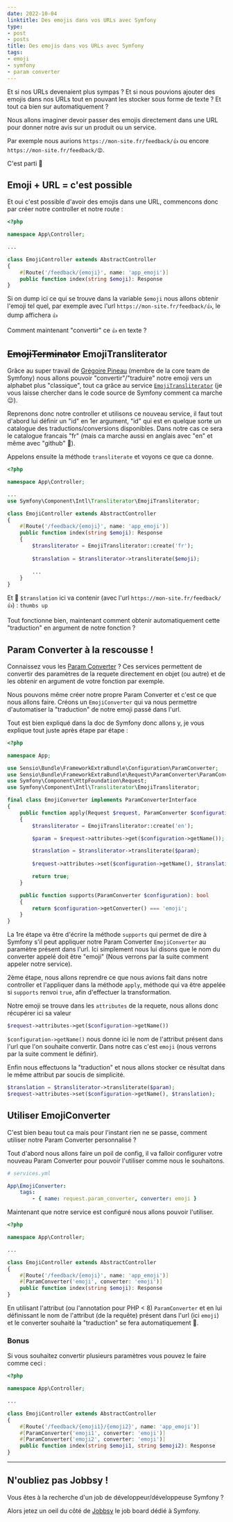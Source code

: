 ```yaml
---
date: 2022-10-04
linktitle: Des emojis dans vos URLs avec Symfony
type:
- post
- posts
title: Des emojis dans vos URLs avec Symfony
tags:
- emoji
- symfony
- param converter
---
```


Et si nos URLs devenaient plus sympas ? Et si nous pouvions ajouter des emojis dans nos URLs tout en pouvant les 
stocker sous forme de texte ? Et tout ca bien sur automatiquement ?

Nous allons imaginer devoir passer des emojis directement dans une URL pour donner notre avis sur un 
produit ou un service.

Par exemple nous aurions `https://mon-site.fr/feedback/👍` ou encore `https://mon-site.fr/feedback/😡`.

C'est parti 🚀

## Emoji + URL = c'est possible

Et oui c'est possible d'avoir des emojis dans une URL, commencons donc par créer notre controller et notre route :

```php
<?php

namespace App\Controller;

...

class EmojiController extends AbstractController
{
    #[Route('/feedback/{emoji}', name: 'app_emoji')]
    public function index(string $emoji): Response
}
```

Si on dump ici ce qui se trouve dans la variable `$emoji` nous allons obtenir l'emoji tel quel, par exemple
avec l'url `https://mon-site.fr/feedback/👍`, le dump affichera `👍`

Comment maintenant "convertir" ce `👍` en texte ?

## ~~EmojiTerminator~~ EmojiTransliterator

Grâce au super travail de [Grégoire Pineau](https://twitter.com/lyrixx) (membre de la core team de Symfony) nous allons
pouvoir "convertir"/"traduire" notre emoji vers un alphabet plus "classique", tout ca grâce au service
[`EmojiTransliterator`](https://symfony.com/doc/6.2/components/intl.html#emoji-transliteration) (je vous laisse chercher
dans le code source de Symfony comment ca marche 😉).

Reprenons donc notre controller et utilisons ce nouveau service, il faut tout d'abord lui définir un "id" en 1er argument,
"id" qui est en quelque sorte un catalogue des traductions/conversions disponibles. Dans notre cas ce sera le catalogue
francais "fr" (mais ca marche aussi en anglais avec "en" et même avec "github" 🤩).

Appelons ensuite la méthode `transliterate` et voyons ce que ca donne.

```php
<?php

namespace App\Controller;

...
use Symfony\Component\Intl\Transliterator\EmojiTransliterator;

class EmojiController extends AbstractController
{
    #[Route('/feedback/{emoji}', name: 'app_emoji')]
    public function index(string $emoji): Response
    {
        $transliterator = EmojiTransliterator::create('fr');
        
        $translation = $transliterator->transliterate($emoji);
        
        ...
    }
}
```

Et 🎉 `$translation` ici va contenir (avec l'url `https://mon-site.fr/feedback/👍`) : `thumbs up`

Tout fonctionne bien, maintenant comment obtenir automatiquement cette "traduction" en argument de notre fonction ?

## Param Converter à la rescousse !

Connaissez vous les [Param Converter](https://symfony.com/bundles/SensioFrameworkExtraBundle/current/annotations/converters.html) ?
Ces services permettent de convertir des paramètres de la requete directement
en objet (ou autre) et de les obtenir en argument de votre fonction par exemple.

Nous pouvons même créer notre propre Param Converter et c'est ce que nous allons faire. Créons un 
`EmojiConverter` qui va nous permettre d'automatiser la "traduction" de notre emoji passé dans l'url.

Tout est bien expliqué dans la doc de Symfony donc allons y, je vous explique tout juste après étape par étape :

```php
<?php

namespace App;

use Sensio\Bundle\FrameworkExtraBundle\Configuration\ParamConverter;
use Sensio\Bundle\FrameworkExtraBundle\Request\ParamConverter\ParamConverterInterface;
use Symfony\Component\HttpFoundation\Request;
use Symfony\Component\Intl\Transliterator\EmojiTransliterator;

final class EmojiConverter implements ParamConverterInterface
{
    public function apply(Request $request, ParamConverter $configuration): bool
    {
        $transliterator = EmojiTransliterator::create('en');

        $param = $request->attributes->get($configuration->getName());

        $translation = $transliterator->transliterate($param);
        
        $request->attributes->set($configuration->getName(), $translation);

        return true;
    }

    public function supports(ParamConverter $configuration): bool
    {
        return $configuration->getConverter() === 'emoji';
    }
}
```

La 1re étape va être d'écrire la méthode `supports` qui permet de dire à Symfony s'il peut appliquer notre Param Converter
`EmojiConverter` au paramètre présent dans l'url. Ici simplement nous lui disons que le nom du converter appelé doit être "emoji"
(Nous verrons par la suite comment appeler notre service).

2ème étape, nous allons reprendre ce que nous avions fait dans notre controller et l'appliquer dans la méthode `apply`, méthode
qui va être appelée si `supports` renvoi `true`, afin d'effectuer la transformation.

Notre emoji se trouve dans les `attributes` de la requete, nous allons donc récupérer ici sa valeur 

```php
$request->attributes->get($configuration->getName())
```

`$configuration->getName()` nous donne ici le nom de l'attribut présent dans l'url que l'on souhaite convertir. 
Dans notre cas c'est `emoji` (nous verrons par la suite comment le définir).

Enfin nous effectuons la "traduction" et nous allons stocker ce résultat dans le même attribut par soucis de simplicité.

```php
$translation = $transliterator->transliterate($param);
$request->attributes->set($configuration->getName(), $translation);
```

## Utiliser EmojiConverter

C'est bien beau tout ca mais pour l'instant rien ne se passe, comment utiliser notre Param Converter personnalisé ?

Tout d'abord nous allons faire un poil de config, il va falloir configurer votre nouveau Param Converter pour pouvoir
l'utiliser comme nous le souhaitons.

```yaml
# services.yml

App\EmojiConverter:
    tags:
        - { name: request.param_converter, converter: emoji }
```

Maintenant que notre service est configuré nous allons pouvoir l'utiliser.

```php
<?php

namespace App\Controller;

...

class EmojiController extends AbstractController
{
    #[Route('/feedback/{emoji}', name: 'app_emoji')]
    #[ParamConverter('emoji', converter: 'emoji')]
    public function index(string $emoji): Response
}
```

En utilisant l'attribut (ou l'annotation pour PHP < 8) `ParamConverter` et en lui définissant le nom de l'attribut (de la requête)
présent dans l'url (ici `emoji`) et le converter souhaité la "traduction" se fera automatiquement 🎉.

### Bonus

Si vous souhaitez convertir plusieurs paramètres vous pouvez le faire comme ceci :

```php
<?php

namespace App\Controller;

...

class EmojiController extends AbstractController
{
    #[Route('/feedback/{emoji1}/{emoji2}', name: 'app_emoji')]
    #[ParamConverter('emoji1', converter: 'emoji')]
    #[ParamConverter('emoji2', converter: 'emoji')]
    public function index(string $emoji1, string $emoji2): Response
}
```

---

## N'oubliez pas Jobbsy !

Vous êtes à la recherche d'un job de développeur/développeuse Symfony ?

Alors jetez un oeil du côté de [Jobbsy](https://jobbsy.dev/) le job board dédié à Symfony.
